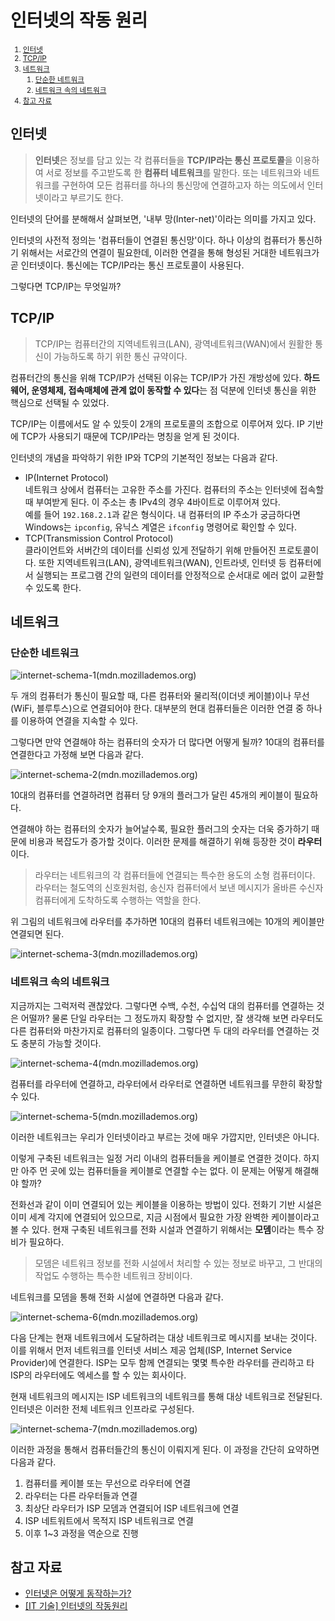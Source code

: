 # 인터넷의 작동 원리

<small>

1. [인터넷](#인터넷)
2. [TCP/IP](#tcpip)
3. [네트워크](#네트워크)
   1. [단순한 네트워크](#단순한-네트워크)
   2. [네트워크 속의 네트워크](#네트워크-속의-네트워크)
4. [참고 자료](#참고-자료)

</small>

## 인터넷

> **인터넷**은 정보를 담고 있는 각 컴퓨터들을 **TCP/IP라는 통신 프로토콜**을 이용하여 서로 정보를 주고받도록 한 **컴퓨터 네트워크**를 말한다. 또는 네트워크와 네트워크를 구현하여 모든 컴퓨터를 하나의 통신망에 연결하고자 하는 의도에서 인터넷이라고 부르기도 한다.

인터넷의 단어를 분해해서 살펴보면, '내부 망(Inter-net)'이라는 의미를 가지고 있다.

인터넷의 사전적 정의는 '컴퓨터들이 연결된 통신망'이다. 하나 이상의 컴퓨터가 통신하기 위해서는 서로간의 연결이 필요한데, 이러한 연결을 통해 형성된 거대한 네트워크가 곧 인터넷이다. 통신에는 TCP/IP라는 통신 프로토콜이 사용된다.

그렇다면 TCP/IP는 무엇일까?

## TCP/IP

> TCP/IP는 컴퓨터간의 지역네트워크(LAN), 광역네트워크(WAN)에서 원활한 통신이 가능하도록 하기 위한 통신 규약이다.

컴퓨터간의 통신을 위해 TCP/IP가 선택된 이유는 TCP/IP가 가진 개방성에 있다. **하드웨어, 운영체제, 접속매체에 관계 없이 동작할 수 있다**는 점 덕분에 인터넷 통신을 위한 핵심으로 선택될 수 있었다.

TCP/IP는 이름에서도 알 수 있듯이 2개의 프로토콜의 조합으로 이루어져 있다. IP 기반에 TCP가 사용되기 때문에 TCP/IP라는 명칭을 얻게 된 것이다.

인터넷의 개념을 파악하기 위한 IP와 TCP의 기본적인 정보는 다음과 같다.

- IP(Internet Protocol)  
  네트워크 상에서 컴퓨터는 고유한 주소를 가진다. 컴퓨터의 주소는 인터넷에 접속할 때 부여받게 된다. 이 주소는 총 IPv4의 경우 4바이트로 이루어져 있다.  
  예를 들어 `192.168.2.1`과 같은 형식이다. 내 컴퓨터의 IP 주소가 궁금하다면 Windows는 `ipconfig`, 유닉스 계열은 `ifconfig` 명령어로 확인할 수 있다.
- TCP(Transmission Control Protocol)  
  클라이언트와 서버간의 데이터를 신뢰성 있게 전달하기 위해 만들어진 프로토콜이다. 또한 지역네트워크(LAN), 광역네트워크(WAN), 인트라넷, 인터넷 등 컴퓨터에서 실행되는 프로그램 간의 일련의 데이터를 안정적으로 순서대로 에러 없이 교환할 수 있도록 한다.

## 네트워크

### 단순한 네트워크

![internet-schema-1(mdn.mozillademos.org)](https://mdn.mozillademos.org/files/8441/internet-schema-1.png)

두 개의 컴퓨터가 통신이 필요할 때, 다른 컴퓨터와 물리적(이더넷 케이블)이나 무선(WiFi, 블루투스)으로 연결되어야 한다. 대부분의 현대 컴퓨터들은 이러한 연결 중 하나를 이용하여 연결을 지속할 수 있다.

그렇다면 만약 연결해야 하는 컴퓨터의 숫자가 더 많다면 어떻게 될까? 10대의 컴퓨터를 연결한다고 가정해 보면 다음과 같다.

![internet-schema-2(mdn.mozillademos.org)](https://mdn.mozillademos.org/files/8443/internet-schema-2.png)

10대의 컴퓨터를 연결하려면 컴퓨터 당 9개의 플러그가 달린 45개의 케이블이 필요하다.

연결해야 하는 컴퓨터의 숫자가 늘어날수록, 필요한 플러그의 숫자는 더욱 증가하기 때문에 비용과 복잡도가 증가할 것이다. 이러한 문제를 해결하기 위해 등장한 것이 **라우터**이다.

> 라우터는 네트워크의 각 컴퓨터들에 연결되는 특수한 용도의 소형 컴퓨터이다. 라우터는 철도역의 신호원처럼, 송신자 컴퓨터에서 보낸 메시지가 올바른 수신자 컴퓨터에게 도착하도록 수행하는 역할을 한다.

위 그림의 네트워크에 라우터를 추가하면 10대의 컴퓨터 네트워크에는 10개의 케이블만 연결되면 된다.

![internet-schema-3(mdn.mozillademos.org)](https://mdn.mozillademos.org/files/8445/internet-schema-3.png)

### 네트워크 속의 네트워크

지금까지는 그럭저럭 괜찮았다. 그렇다면 수백, 수천, 수십억 대의 컴퓨터를 연결하는 것은 어떨까? 물론 단일 라우터는 그 정도까지 확장할 수 없지만, 잘 생각해 보면 라우터도 다른 컴퓨터와 마찬가지로 컴퓨터의 일종이다. 그렇다면 두 대의 라우터를 연결하는 것도 충분히 가능할 것이다.

![internet-schema-4(mdn.mozillademos.org)](https://mdn.mozillademos.org/files/8447/internet-schema-4.png)

컴퓨터를 라우터에 연결하고, 라우터에서 라우터로 연결하면 네트워크를 무한히 확장할 수 있다.

![internet-schema-5(mdn.mozillademos.org)](https://mdn.mozillademos.org/files/8449/internet-schema-5.png)

이러한 네트워크는 우리가 인터넷이라고 부르는 것에 매우 가깝지만, 인터넷은 아니다.

이렇게 구축된 네트워크는 일정 거리 이내의 컴퓨터들을 케이블로 연결한 것이다. 하지만 아주 먼 곳에 있는 컴퓨터들을 케이블로 연결할 수는 없다. 이 문제는 어떻게 해결해야 할까?

전화선과 같이 이미 연결되어 있는 케이블을 이용하는 방법이 있다. 전화기 기반 시설은 이미 세계 각지에 연결되어 있으므로, 지금 시점에서 필요한 가장 완벽한 케이블이라고 볼 수 있다. 현재 구축된 네트워크를 전화 시설과 연결하기 위해서는 **모뎀**이라는 특수 장비가 필요하다.

> 모뎀은 네트워크 정보를 전화 시설에서 처리할 수 있는 정보로 바꾸고, 그 반대의 작업도 수행하는 특수한 네트워크 장비이다.

네트워크를 모뎀을 통해 전화 시설에 연결하면 다음과 같다.

![internet-schema-6(mdn.mozillademos.org)](https://mdn.mozillademos.org/files/8451/internet-schema-6.png)

다음 단계는 현재 네트워크에서 도달하려는 대상 네트워크로 메시지를 보내는 것이다. 이를 위해서 먼저 네트워크를 인터넷 서비스 제공 업체(ISP, Internet Service Provider)에 연결한다. ISP는 모두 함께 연결되는 몇몇 특수한 라우터를 관리하고 타 ISP의 라우터에도 엑세스를 할 수 있는 회사이다.

현재 네트워크의 메시지는 ISP 네트워크의 네트워크를 통해 대상 네트워크로 전달된다. 인터넷은 이러한 전체 네트워크 인프라로 구성된다.

![internet-schema-7(mdn.mozillademos.org)](https://mdn.mozillademos.org/files/8453/internet-schema-7.png)

이러한 과정을 통해서 컴퓨터들간의 통신이 이뤄지게 된다. 이 과정을 간단히 요약하면 다음과 같다.

1. 컴퓨터를 케이블 또는 무선으로 라우터에 연결
2. 라우터는 다른 라우터들과 연결
3. 최상단 라우터가 ISP 모뎀과 연결되어 ISP 네트워크에 연결
4. ISP 네트워트에서 목적지 ISP 네트워크로 연결
5. 이후 1~3 과정을 역순으로 진행

## 참고 자료

- [인터넷은 어떻게 동작하는가?](https://developer.mozilla.org/ko/docs/Learn/Common_questions/How_does_the_Internet_work)
- [[IT 기술] 인터넷의 작동원리](https://development-crow.tistory.com/3)
